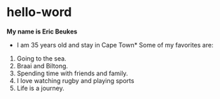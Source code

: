 # hello-word
**My name is Eric Beukes**
* I am 35 years old and stay in Cape Town*
Some of my favorites are:
1. Going to the sea.
2. Braai and Biltong.
3. Spending time with friends and family.
4. I love watching rugby and playing sports
5. Life is a journey.
